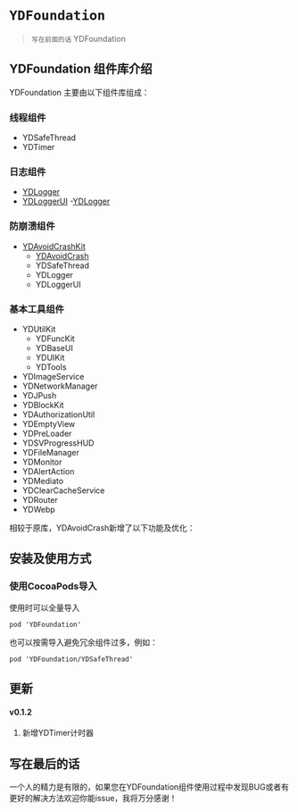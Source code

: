 # ``YDFoundation``

> `写在前面的话`
> YDFoundation

## YDFoundation 组件库介绍

YDFoundation 主要由以下组件库组成：

### 线程组件

- YDSafeThread
- YDTimer

### 日志组件

- [YDLogger](YDFoundationReadMe/YDLogger.md)
- [YDLoggerUI](YDFoundationReadMe/YDLogger.md#YDLoggerUI)
  -[YDLogger](YDFoundationReadMe/YDLogger.md)

### 防崩溃组件

- [YDAvoidCrashKit](YDFoundationReadMe/YDAvoidCrash.md)
  - [YDAvoidCrash](YDFoundationReadMe/YDAvoidCrash.md)
  - YDSafeThread
  - YDLogger
  - YDLoggerUI

### 基本工具组件

- YDUtilKit
  - YDFuncKit
  - YDBaseUI
  - YDUIKit
  - YDTools
- YDImageService
- YDNetworkManager
- YDJPush
- YDBlockKit
- YDAuthorizationUtil
- YDEmptyView
- YDPreLoader
- YDSVProgressHUD
- YDFileManager
- YDMonitor
- YDAlertAction
- YDMediato
- YDClearCacheService
- YDRouter
- YDWebp

相较于原库，YDAvoidCrash新增了以下功能及优化：

## 安装及使用方式

### 使用CocoaPods导入

使用时可以全量导入

``` cocoapods
pod 'YDFoundation'
```

也可以按需导入避免冗余组件过多，例如：

``` cocoapods
pod 'YDFoundation/YDSafeThread'
```

## 更新

#### v0.1.2

1. 新增YDTimer计时器

## 写在最后的话

一个人的精力是有限的，如果您在YDFoundation组件使用过程中发现BUG或者有更好的解决方法欢迎你能issue，我将万分感谢！
